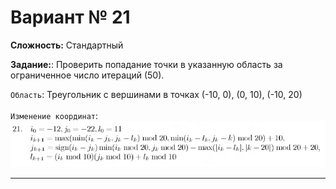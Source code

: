 # Вариант № 21
**Сложность:** Стандартный

**Задание:**: Проверить попадание точки в указанную область за ограниченное число итераций (50).

`Область`: Треугольник с вершинами в точках (-10, 0), (0, 10), (-10, 20)   
</br>
`Изменение координат`:  
![Alt text](../../pic/21.png)

---